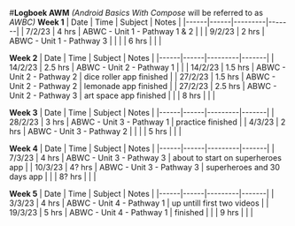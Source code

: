 #**Logboek AWM**
_(Android Basics With Compose_ will be referred to as _AWBC)_
**Week 1**
| Date | Time | Subject | Notes |
|------|------|---------|-------|
| 7/2/23 | 4 hrs | ABWC - Unit 1 - Pathway 1 & 2 | |
| 9/2/23 | 2 hrs | ABWC - Unit 1 - Pathway 3 | |
| | 6 hrs | | |

**Week 2**
| Date | Time | Subject | Notes |
|------|------|---------|-------|
| 14/2/23 | 2.5 hrs | ABWC - Unit 2 - Pathway 1 | |
| 14/2/23 | 1.5 hrs | ABWC - Unit 2 - Pathway 2 | dice roller app finished |
| 27/2/23 | 1.5 hrs | ABWC - Unit 2 - Pathway 2 | lemonade app finished |
| 27/2/23 | 2.5 hrs | ABWC - Unit 2 - Pathway 3 | art space app finished |
| | 8 hrs | | |

**Week 3**
| Date | Time | Subject | Notes |
|------|------|---------|-------|
| 28/2/23 | 3 hrs | ABWC - Unit 3 - Pathway 1 | practice finished |
| 4/3/23 | 2 hrs | ABWC - Unit 3 - Pathway 2 | |
| | 5 hrs | | |

**Week 4**
| Date | Time | Subject | Notes |
|------|------|---------|-------|
| 7/3/23 | 4 hrs | ABWC - Unit 3 - Pathway 3 | about to start on superheroes app |
| 10/3/23 | 4? hrs | ABWC - Unit 3 - Pathway 3 | superheroes and 30 days app |
| | 8? hrs | | |

**Week 5**
| Date | Time | Subject | Notes |
|------|------|---------|-------|
| 3/3/23 | 4 hrs | ABWC - Unit 4 - Pathway 1 | up untill first two videos |
| 19/3/23 | 5 hrs | ABWC - Unit 4 - Pathway 1 | finished |
| | 9 hrs | | |
